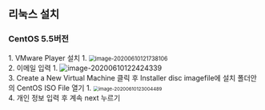 ## 리눅스 설치



### CentOS 5.5버전 


<div>
1. VMware Player 설치 
   1. <img src="https://user-images.githubusercontent.com/66635648/84226509-ec4b1900-ab1c-11ea-9c72-885db74fe8ad.png" alt="image-20200610121738106" style="zoom: 80%;"/>
</div>
<div>
2. 이메일 입력
   1. <img src="https://user-images.githubusercontent.com/66635648/84226512-ed7c4600-ab1c-11ea-8a19-685612a2faee.png" alt="image-20200610122424339"/>
<div>
<div>
3. Create a New Virtual Machine 클릭 후  Installer disc imagefile에 설치 폴더안의 CentOS ISO File 열기
   1. <img src="https://user-images.githubusercontent.com/66635648/84226513-ed7c4600-ab1c-11ea-8305-f303689cde59.png" alt="image-20200610123004489" style="zoom:67%;"/>
</div>
<div>
4. 개인 정보 입력 후 계속 next 누르기
</div>
